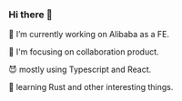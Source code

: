 ### Hi there 👋

<!--
**xdlrt/xdlrt** is a ✨ _special_ ✨ repository because its `README.md` (this file) appears on your GitHub profile.

Here are some ideas to get you started:

- 🔭 I’m currently working on ...
- 🌱 I’m currently learning ...
- 👯 I’m looking to collaborate on ...
- 🤔 I’m looking for help with ...
- 💬 Ask me about ...
- 📫 How to reach me: ...
- 😄 Pronouns: ...
- ⚡ Fun fact: ...
-->
:star2: I’m currently working on Alibaba as a FE.

:sunrise: I'm focusing on collaboration product.

:smiling_imp: mostly using Typescript and React.

:rice: learning Rust and other interesting things.
